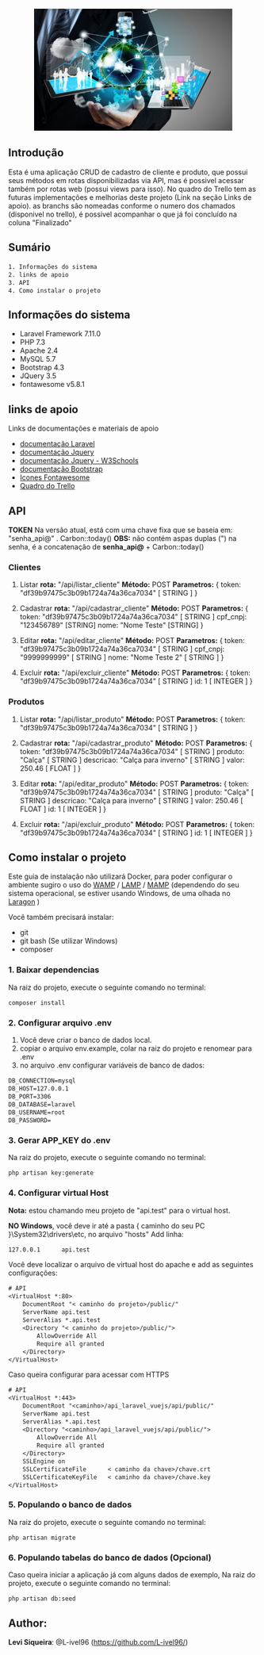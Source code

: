 <p align="center"><img src="https://raw.githubusercontent.com/L-ivel96/crud_api_laravel/master/public/img/img_readme_1.jpg" width="400"></p>

## Introdução
Esta é uma aplicação CRUD de cadastro de cliente e produto, que possui seus métodos em rotas disponibilizadas via API, mas é possivel acessar também por rotas web (possui views para isso).
No quadro do Trello tem as futuras implementações e melhorias deste projeto (Link na seção Links de apoio). as branchs são nomeadas conforme o numero dos chamados (disponivel no trello), é possivel acompanhar o que já foi concluído na coluna "Finalizado"

## Sumário
    1. Informações do sistema
    2. links de apoio
    3. API
    4. Como instalar o projeto

## Informações do sistema
  - Laravel Framework 7.11.0
  - PHP 7.3
  - Apache 2.4
  - MySQL 5.7
  - Bootstrap 4.3
  - JQuery 3.5
  - fontawesome v5.8.1


## links de apoio

Links de documentações e materiais de apoio

  - [documentação Laravel](https://laravel.com/docs/7.x)
  - [documentação Jquery](https://api.jquery.com/category/version/3.5/)
  - [documentação Jquery - W3Schools](https://www.w3schools.com/jquERy/default.asp)
  - [documentação Bootstrap](https://getbootstrap.com/docs/4.0/getting-started/introduction/)
  - [Icones Fontawesome](https://fontawesome.com/v5.9/icons)
  - [Quadro do Trello](https://trello.com/b/IdYj8BoI/crud-laravel)


## API
**TOKEN** 
Na versão atual, está com uma chave fixa que se baseia em:
"senha_api@" . Carbon::today()
**OBS:** não contém aspas duplas (") na senha, é a concatenação de __senha_api@__ + Carbon::today()


### Clientes
1. Listar
**rota:** "/api/listar_cliente"
**Método:** POST
**Parametros:** {
    token: "df39b97475c3b09b1724a74a36ca7034" [ STRING ]
}

2. Cadastrar
**rota:** "/api/cadastrar_cliente"
**Método:** POST
**Parametros:** {
    token: "df39b97475c3b09b1724a74a36ca7034" [ STRING ]
    cpf_cnpj: "123456789" [STRING]
    nome: "Nome Teste" [STRING]
}

3. Editar
**rota:** "/api/editar_cliente"
**Método:** POST
**Parametros:** {
    token: "df39b97475c3b09b1724a74a36ca7034" [ STRING ]
    cpf_cnpj: "9999999999" [ STRING ]
    nome: "Nome Teste 2" [ STRING ]
}

4. Excluir
**rota:** "/api/excluir_cliente"
**Método:** POST
**Parametros:** {
    token: "df39b97475c3b09b1724a74a36ca7034" [ STRING ]
    id: 1 [ INTEGER ]
}

### Produtos
1. Listar
**rota:** "/api/listar_produto"
**Método:** POST
**Parametros:** {
    token: "df39b97475c3b09b1724a74a36ca7034" [ STRING ]
}

2. Cadastrar
**rota:** "/api/cadastrar_produto"
**Método:** POST
**Parametros:** {
    token: "df39b97475c3b09b1724a74a36ca7034" [ STRING ]
    produto: "Calça" [ STRING ]
    descricao: "Calça para inverno" [ STRING ]
    valor: 250.46 [ FLOAT ]
}

3. Editar
**rota:** "/api/editar_produto"
**Método:** POST
**Parametros:** {
    token: "df39b97475c3b09b1724a74a36ca7034" [ STRING ]
    produto: "Calça" [ STRING ]
    descricao: "Calça para inverno" [ STRING ]
    valor: 250.46 [ FLOAT ]
    id: 1 [ INTEGER ]
}

4. Excluir
**rota:** "/api/excluir_produto"
**Método:** POST
**Parametros:** {
    token: "df39b97475c3b09b1724a74a36ca7034" [ STRING ]
    id: 1 [ INTEGER ]
}

## Como instalar o projeto

Este guia de instalação não utilizará Docker, para poder configurar o ambiente sugiro o uso do [WAMP](https://www.wampserver.com/en/) / [LAMP](https://rockcontent.com/br/blog/lamp/) / [MAMP](https://www.mamp.info/en/mac/) (dependendo do seu sistema operacional, se estiver usando Windows, de uma olhada no [Laragon](https://laragon.org/) ) 


Você também precisará instalar:
  - git
  - git bash (Se utilizar Windows)
  - composer

### 1. Baixar dependencias
Na raiz do projeto, execute o seguinte comando no terminal:
```
composer install
```

### 2. Configurar arquivo .env
1. Você deve criar o banco de dados local.
2. copiar o arquivo env.example, colar na raiz do projeto e renomear para .env
3. no arquivo .env configurar variáveis de banco de dados:
```
DB_CONNECTION=mysql
DB_HOST=127.0.0.1
DB_PORT=3306
DB_DATABASE=laravel
DB_USERNAME=root
DB_PASSWORD=
```

### 3. Gerar APP_KEY do .env
Na raiz do projeto, execute o seguinte comando no terminal:
```
php artisan key:generate
```

### 4. Configurar virtual Host

**Nota:** estou chamando meu projeto de "api.test" para o virtual host.

**NO Windows**, você deve ir até a pasta { caminho do seu PC }\System32\drivers\etc, no arquivo "hosts" Add linha:
```
127.0.0.1      api.test
```

Você deve localizar o arquivo de virtual host do apache e add as seguintes configurações:
```
# API
<VirtualHost *:80> 
    DocumentRoot "< caminho do projeto>/public/"
    ServerName api.test
    ServerAlias *.api.test
    <Directory "< caminho do projeto>/public/">
        AllowOverride All
        Require all granted
    </Directory>
</VirtualHost>
```

Caso queira configurar para acessar com HTTPS
```
# API
<VirtualHost *:443> 
    DocumentRoot "<caminho>/api_laravel_vuejs/api/public/"
    ServerName api.test
    ServerAlias *.api.test
    <Directory "<caminho>/api_laravel_vuejs/api/public/">
        AllowOverride All
        Require all granted
    </Directory>
    SSLEngine on
    SSLCertificateFile      < caminho da chave>/chave.crt
    SSLCertificateKeyFile   < caminho da chave>/chave.key
</VirtualHost>
```

### 5. Populando o banco de dados
Na raiz do projeto, execute o seguinte comando no terminal:
```
php artisan migrate
```

### 6. Populando tabelas do banco de dados (Opcional)
Caso queira iniciar a aplicação já com alguns dados de exemplo, Na raiz do projeto, execute o seguinte comando no terminal:
```
php artisan db:seed
```


## Author: 
**Levi Siqueira**: @L-ivel96 (https://github.com/L-ivel96/)


